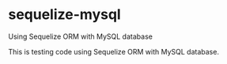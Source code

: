 # sequelize-mysql
Using Sequelize ORM with MySQL database

This is testing code using Sequelize ORM with MySQL database.

